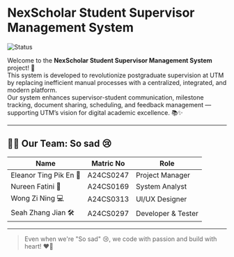 # NexScholar Student Supervisor Management System

![Status](https://img.shields.io/badge/Project%20Status-Phase%201-blue?style=flat-square)

Welcome to the **NexScholar Student Supervisor Management System** project! 🚀  
This system is developed to revolutionize postgraduate supervision at UTM by replacing inefficient manual processes with a centralized, integrated, and modern platform.  
Our system enhances supervisor-student communication, milestone tracking, document sharing, scheduling, and feedback management — supporting UTM’s vision for digital academic excellence. 📚✨

---

## 🧑‍💻 Our Team: So sad 😢

| Name                    | Matric No  | Role                    |
|--------------------------|------------|-------------------------|
| Eleanor Ting Pik En 🎯    | A24CS0247  | Project Manager         |
| Nureen Fatini 🎨          | A24CS0169  | System Analyst          |
| Wong Zi Ning 💻           | A24CS0313  | UI/UX Designer          |
| Seah Zhang Jian 🛠️        | A24CS0297  | Developer & Tester      |

---

> Even when we're "So sad" 😢, we code with passion and build with heart! ❤️🚀
